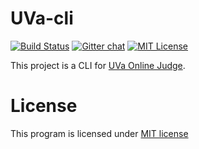 # UVa-cli
[![Build Status](https://travis-ci.org/Judge-Team/UVa-cli.svg?branch=master)](https://travis-ci.org/Judge-Team/UVa-cli)
[![Gitter chat](https://img.shields.io/badge/GITTER-Judge--Team-brightgreen.svg)](https://gitter.im/Judge-Team)
[![MIT License](http://img.shields.io/badge/license-MIT-brightgreen.svg)](http://opensource.org/licenses/MIT)

This project is a CLI for [UVa Online Judge](http://uva.onlinejudge.org/).

# License
This program is licensed under [MIT license](http://opensource.org/licenses/MIT)
